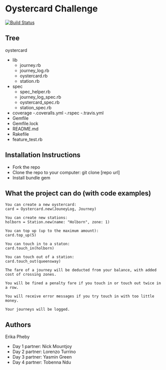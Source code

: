 Oystercard Challenge
=================
[![Build Status](https://travis-ci.org/eripheebs/oystercard.svg?branch=master)](https://travis-ci.org/eripheebs/oystercard)

Tree
---------
oystercard
- lib
	- journey.rb
	- journey_log.rb
	- oystercard.rb
	- station.rb
- spec
	- spec_helper.rb
	- journey_log_spec.rb
	- oystercard_spec.rb
	- station_spec.rb
- coverage
-.coveralls.yml
-.rspec
-.travis.yml
- Gemfile
- Gemfile.lock
- README.md
- Rakefile
- feature_test.rb

Installation Instructions
-----
- Fork the repo
- Clone the repo to your computer: git clone [repo url]
- Install bundle gem

What the project can do (with code examples)
-----
```
You can create a new oystercard:
card = Oystercard.new(JouneyLog, Journey)

You can create new stations:
holborn = Station.new(name: "Holborn", zone: 1)

You can top up (up to the maximum amount):
card.top_up(5)

You can touch in to a staton:
card.touch_in(holborn)

You can touch out of a station:
card.touch_out(queensway)

The fare of a journey will be deducted from your balance, with added cost of crossing zones.

You will be fined a penalty fare if you touch in or touch out twice in a row.

You will receive error messages if you try touch in with too little money.

Your journeys will be logged.
```

Authors
-----
Erika Pheby
- Day 1 partner: Nick Mountjoy
- Day 2 partner: Lorenzo Turrino
- Day 3 partner: Yasmin Green
- Day 4 partner: Tobenna Ndu
